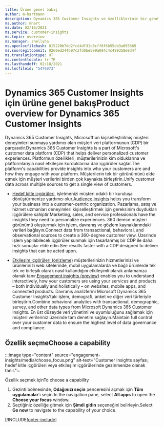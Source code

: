 ```yaml
---
title: Ürüne genel bakış
author: m-hartmann
description: Dynamics 365 Customer Insights ve özelliklerinin bir genel bakışını edinin.
ms.author: mhart
ms.date: 02/16/2021
ms.service: customer-insights
ms.topic: overview
ms.manager: shellyha
ms.openlocfilehash: 815220b7dd2fcd4df31c0cff8f6b55eb3a055669
ms.sourcegitcommit: 0260ed244b97c2fd0be5e9a084c4c489358e8d4f
ms.translationtype: HT
ms.contentlocale: tr-TR
ms.lasthandoff: 02/18/2021
ms.locfileid: "5476973"
---
```

# <a name="product-overview-for-dynamics-365-customer-insights"></a><span data-ttu-id="bd33b-103">Dynamics 365 Customer Insights için ürüne genel bakış</span><span class="sxs-lookup"><span data-stu-id="bd33b-103">Product overview for Dynamics 365 Customer Insights</span></span>

<span data-ttu-id="bd33b-104">Dynamics 365 Customer Insights, Microsoft'un kişiselleştirilmiş müşteri deneyimleri sunmaya yardımcı olan müşteri veri plaftormunun (CDP) bir parçasıdır.</span><span class="sxs-lookup"><span data-stu-id="bd33b-104">Dynamics 365 Customer Insights is a part of Microsoft's customer data platform (CDP) that helps deliver personalized customer experiences.</span></span> <span data-ttu-id="bd33b-105">Platformun özellikleri, müşterilerinizin kim olduklarına ve platformlarıyla nasıl etkileşim kurduklarına dair içgörüler sağlar.</span><span class="sxs-lookup"><span data-stu-id="bd33b-105">The platform's capabilities provide insights into who your customers are and how they engage with your platform.</span></span> <span data-ttu-id="bd33b-106">Müşterilerin tek bir görünümünü elde etmek için müşteri verilerini birden çok kaynakta birleştirin.</span><span class="sxs-lookup"><span data-stu-id="bd33b-106">Unify customer data across multiple sources to get a single view of customers.</span></span>


- <span data-ttu-id="bd33b-107">[Hedef kitle içgörüleri](audience-insights/overview.md), işletmenizi müşteri odaklı bir kuruluşa dönüştürmenize yardımcı olur.</span><span class="sxs-lookup"><span data-stu-id="bd33b-107">[Audience insights](audience-insights/overview.md) helps you transform your business into a customer-centric organization.</span></span> <span data-ttu-id="bd33b-108">Pazarlama, satış ve hizmet uzmanları deneyimleri kişiselleştirmek için gereksinim duydukları içgörülere sahiptir.</span><span class="sxs-lookup"><span data-stu-id="bd33b-108">Marketing, sales, and service professionals have the insights they need to personalize experiences.</span></span> <span data-ttu-id="bd33b-109">360 derece müşteri görünümü oluşturmak için işlem, davranış ve gözlem kaynaklarındaki verileri bağlayın.</span><span class="sxs-lookup"><span data-stu-id="bd33b-109">Connect data from transactional, behavioral, and observational sources to create a 360-degree customer view.</span></span> <span data-ttu-id="bd33b-110">Üzerinde işlem yapılabilecek içgörüler sunmak için tasarlanmış bir CDP ile daha hızlı sonuçlar elde edin.</span><span class="sxs-lookup"><span data-stu-id="bd33b-110">See results faster with a CDP designed to deliver insights that can be acted upon.</span></span> 

- <span data-ttu-id="bd33b-111">[Etkileşim içgörüleri (önizleme)](engagement-insights/index.yml) müşterilerinizin hizmetlerinizi ve ürünlerinizi web sitelerinde, mobil uygulamalarda ve bağlı ürünlerde tek tek ve birleşik olarak nasıl kullandığını etkileşimli olarak anlamanıza olanak tanır.</span><span class="sxs-lookup"><span data-stu-id="bd33b-111">[Engagement insights (preview)](engagement-insights/index.yml) enables you to understand interactively, how your customers are using your services and products – both individually and holistically – on websites, mobile apps, and connected products.</span></span> <span data-ttu-id="bd33b-112">Davranış analizlerini Microsoft Dynamics 365 Customer Insights'taki işlem, demografi, anket ve diğer veri türleriyle birleştirin.</span><span class="sxs-lookup"><span data-stu-id="bd33b-112">Combine behavioral analytics with transactional, demographic, survey, and other data types from Microsoft Dynamics 365 Customer Insights.</span></span> <span data-ttu-id="bd33b-113">En üst düzeyde veri yönetimi ve uyumluluğunu sağlamak için müşteri verileriniz üzerinde tam denetim sağlayın.</span><span class="sxs-lookup"><span data-stu-id="bd33b-113">Maintain full control over your customer data to ensure the highest level of data governance and compliance.</span></span>
 
## <a name="choose-a-capability"></a><span data-ttu-id="bd33b-114">Özellik seçme</span><span class="sxs-lookup"><span data-stu-id="bd33b-114">Choose a capability</span></span>

:::image type="content" source="engagement-insights/media/choose_focus.png" alt-text="Customer Insights sayfası, hedef kitle içgörüleri veya etkileşim içgörülerinde gezinmenize olanak tanır.":::

<span data-ttu-id="bd33b-116">Özellik seçmek için</span><span class="sxs-lookup"><span data-stu-id="bd33b-116">To choose a capability</span></span>

1. <span data-ttu-id="bd33b-117">Gezinti bölmesinde, **Odağınızı seçin** penceresini açmak için **Tüm uygulamalar**'ı seçin.</span><span class="sxs-lookup"><span data-stu-id="bd33b-117">In the navigation pane, select **All apps** to open the **Choose your focus** window.</span></span>
1. <span data-ttu-id="bd33b-118">Seçtiğiniz özelliğe gitmek için **Şimdi gidin** seçeneğini belirleyin.</span><span class="sxs-lookup"><span data-stu-id="bd33b-118">Select **Go now** to navigate to the capability of your choice.</span></span>


[!INCLUDE[footer-include](includes/footer-banner.md)]